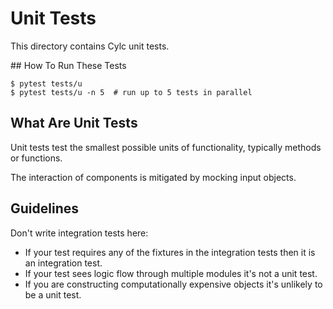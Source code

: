 # Unit Tests

This directory contains Cylc unit tests.

## How To Run These Tests

```console
$ pytest tests/u
$ pytest tests/u -n 5  # run up to 5 tests in parallel
```

## What Are Unit Tests

Unit tests test the smallest possible units of functionality, typically
methods or functions.

The interaction of components is mitigated by mocking input objects.

## Guidelines

Don't write integration tests here:

* If your test requires any of the fixtures in the integration tests
  then it is an integration test.
* If your test sees logic flow through multiple modules it's not a unit test.
* If you are constructing computationally expensive objects it's unlikely
  to be a unit test.
